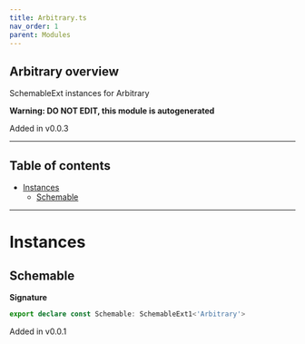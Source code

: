 ```yaml
---
title: Arbitrary.ts
nav_order: 1
parent: Modules
---
```


## Arbitrary overview

SchemableExt instances for Arbitrary

**Warning: DO NOT EDIT, this module is autogenerated**

Added in v0.0.3

---

<h2 class="text-delta">Table of contents</h2>

- [Instances](#instances)
  - [Schemable](#schemable)

---

# Instances

## Schemable

**Signature**

```ts
export declare const Schemable: SchemableExt1<'Arbitrary'>
```

Added in v0.0.1
